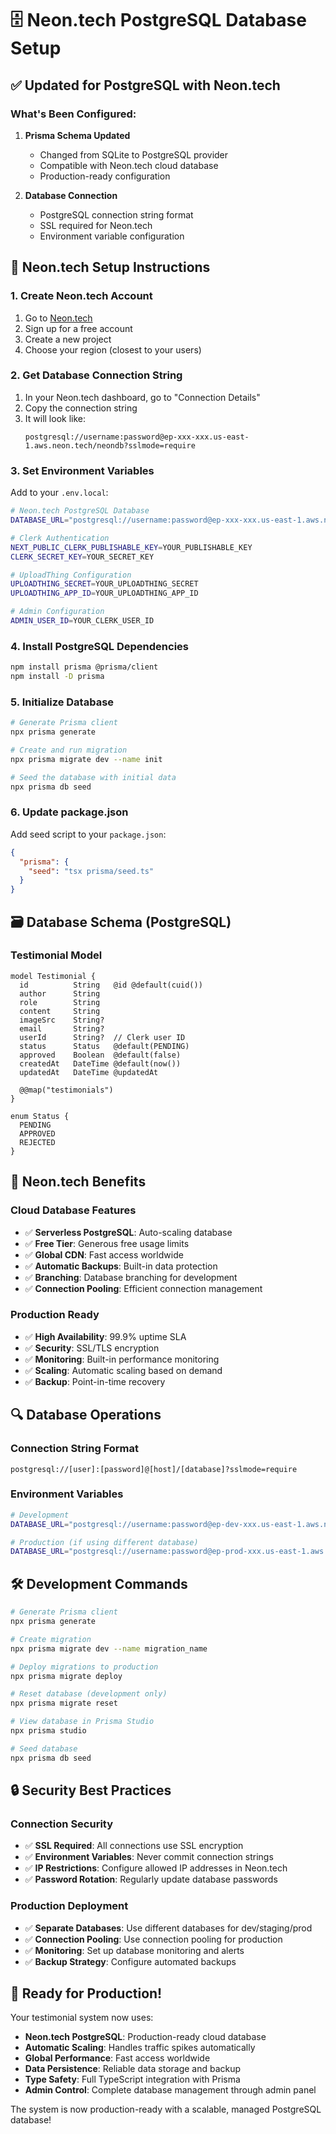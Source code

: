 # 🗄️ Neon.tech PostgreSQL Database Setup

## ✅ **Updated for PostgreSQL with Neon.tech**

### **What's Been Configured:**

1. **Prisma Schema Updated**
   - Changed from SQLite to PostgreSQL provider
   - Compatible with Neon.tech cloud database
   - Production-ready configuration

2. **Database Connection**
   - PostgreSQL connection string format
   - SSL required for Neon.tech
   - Environment variable configuration

## 🔧 **Neon.tech Setup Instructions**

### **1. Create Neon.tech Account**
1. Go to [Neon.tech](https://neon.tech/)
2. Sign up for a free account
3. Create a new project
4. Choose your region (closest to your users)

### **2. Get Database Connection String**
1. In your Neon.tech dashboard, go to "Connection Details"
2. Copy the connection string
3. It will look like:
   ```
   postgresql://username:password@ep-xxx-xxx.us-east-1.aws.neon.tech/neondb?sslmode=require
   ```

### **3. Set Environment Variables**
Add to your `.env.local`:
```bash
# Neon.tech PostgreSQL Database
DATABASE_URL="postgresql://username:password@ep-xxx-xxx.us-east-1.aws.neon.tech/neondb?sslmode=require"

# Clerk Authentication
NEXT_PUBLIC_CLERK_PUBLISHABLE_KEY=YOUR_PUBLISHABLE_KEY
CLERK_SECRET_KEY=YOUR_SECRET_KEY

# UploadThing Configuration
UPLOADTHING_SECRET=YOUR_UPLOADTHING_SECRET
UPLOADTHING_APP_ID=YOUR_UPLOADTHING_APP_ID

# Admin Configuration
ADMIN_USER_ID=YOUR_CLERK_USER_ID
```

### **4. Install PostgreSQL Dependencies**
```bash
npm install prisma @prisma/client
npm install -D prisma
```

### **5. Initialize Database**
```bash
# Generate Prisma client
npx prisma generate

# Create and run migration
npx prisma migrate dev --name init

# Seed the database with initial data
npx prisma db seed
```

### **6. Update package.json**
Add seed script to your `package.json`:
```json
{
  "prisma": {
    "seed": "tsx prisma/seed.ts"
  }
}
```

## 🗃️ **Database Schema (PostgreSQL)**

### **Testimonial Model**
```prisma
model Testimonial {
  id          String   @id @default(cuid())
  author      String
  role        String
  content     String
  imageSrc    String?
  email       String?
  userId      String?  // Clerk user ID
  status      Status   @default(PENDING)
  approved    Boolean  @default(false)
  createdAt   DateTime @default(now())
  updatedAt   DateTime @updatedAt

  @@map("testimonials")
}

enum Status {
  PENDING
  APPROVED
  REJECTED
}
```

## 🚀 **Neon.tech Benefits**

### **Cloud Database Features**
- ✅ **Serverless PostgreSQL**: Auto-scaling database
- ✅ **Free Tier**: Generous free usage limits
- ✅ **Global CDN**: Fast access worldwide
- ✅ **Automatic Backups**: Built-in data protection
- ✅ **Branching**: Database branching for development
- ✅ **Connection Pooling**: Efficient connection management

### **Production Ready**
- ✅ **High Availability**: 99.9% uptime SLA
- ✅ **Security**: SSL/TLS encryption
- ✅ **Monitoring**: Built-in performance monitoring
- ✅ **Scaling**: Automatic scaling based on demand
- ✅ **Backup**: Point-in-time recovery

## 🔍 **Database Operations**

### **Connection String Format**
```
postgresql://[user]:[password]@[host]/[database]?sslmode=require
```

### **Environment Variables**
```bash
# Development
DATABASE_URL="postgresql://username:password@ep-dev-xxx.us-east-1.aws.neon.tech/neondb?sslmode=require"

# Production (if using different database)
DATABASE_URL="postgresql://username:password@ep-prod-xxx.us-east-1.aws.neon.tech/neondb?sslmode=require"
```

## 🛠️ **Development Commands**

```bash
# Generate Prisma client
npx prisma generate

# Create migration
npx prisma migrate dev --name migration_name

# Deploy migrations to production
npx prisma migrate deploy

# Reset database (development only)
npx prisma migrate reset

# View database in Prisma Studio
npx prisma studio

# Seed database
npx prisma db seed
```

## 🔒 **Security Best Practices**

### **Connection Security**
- ✅ **SSL Required**: All connections use SSL encryption
- ✅ **Environment Variables**: Never commit connection strings
- ✅ **IP Restrictions**: Configure allowed IP addresses in Neon.tech
- ✅ **Password Rotation**: Regularly update database passwords

### **Production Deployment**
- ✅ **Separate Databases**: Use different databases for dev/staging/prod
- ✅ **Connection Pooling**: Use connection pooling for production
- ✅ **Monitoring**: Set up database monitoring and alerts
- ✅ **Backup Strategy**: Configure automated backups

## 🎉 **Ready for Production!**

Your testimonial system now uses:

- **Neon.tech PostgreSQL**: Production-ready cloud database
- **Automatic Scaling**: Handles traffic spikes automatically
- **Global Performance**: Fast access worldwide
- **Data Persistence**: Reliable data storage and backup
- **Type Safety**: Full TypeScript integration with Prisma
- **Admin Control**: Complete database management through admin panel

The system is now production-ready with a scalable, managed PostgreSQL database!
